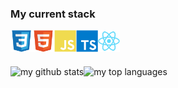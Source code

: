 

### My current stack

<div style="display: flex;"> 
  <img src="https://raw.githubusercontent.com/devicons/devicon/master/icons/css3/css3-original.svg" alt="CSS" height="35" width="35"/>
  <img src="https://raw.githubusercontent.com/devicons/devicon/master/icons/html5/html5-original.svg" alt="HTML" height="35" width="35"/>
  <img src="https://raw.githubusercontent.com/devicons/devicon/master/icons/javascript/javascript-plain.svg" alt="Javascript" height="35" width="35"/>
  <img src="https://raw.githubusercontent.com/devicons/devicon/master/icons/typescript/typescript-plain.svg" alt="Typescript" height="35" width="35"/>
  <img src="https://raw.githubusercontent.com/devicons/devicon/9f4f5cdb393299a81125eb5127929ea7bfe42889/icons/react/react-original.svg" alt="React JS" height="35" width="35"/>
</div>

###
<div style="display: flex;">
  <img src="https://github-readme-stats.vercel.app/api?username=henrique018&show_icons=true&include_all_commits=true&count_private=true&layout=compact&theme=tokyonight" alt="my github stats" height="170em" align="center" />
  <img src="https://github-readme-stats.vercel.app/api/top-langs/?username=henrique018&hide=ruby&amp;layout=compact&theme=tokyonight" alt="my top languages" align="center" height="170em" />
</div>
